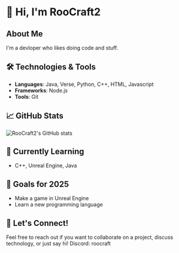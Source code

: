 # 👋 Hi, I'm RooCraft2

## About Me
I'm a devloper who likes doing code and stuff.

## 🛠️ Technologies & Tools

- **Languages**: Java, Verse, Python, C++, HTML, Javascript
- **Frameworks**: Node.js
- **Tools**: Git

## 📈 GitHub Stats
![RooCraft2's GitHub stats](https://github-readme-stats.vercel.app/api?username=RooCraft2&show_icons=true&theme=radical)


## 🌱 Currently Learning
- C++, Unreal Engine, Java

## 🎯 Goals for 2025
- Make a game in Unreal Engine
- Learn a new programming language

## 💬 Let's Connect!
Feel free to reach out if you want to collaborate on a project, discuss technology, or just say hi!
Discord: roocraft
